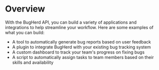 # Overview

With the BugHerd API, you can build a variety of applications and integrations
to help streamline your workflow. Here are some examples of what you can build:

- A tool to automatically generate bug reports based on user feedback
- A plugin to integrate BugHerd with your existing bug tracking system
- A custom dashboard to track your team's progress on fixing bugs
- A script to automatically assign tasks to team members based on their skills
  and availability
